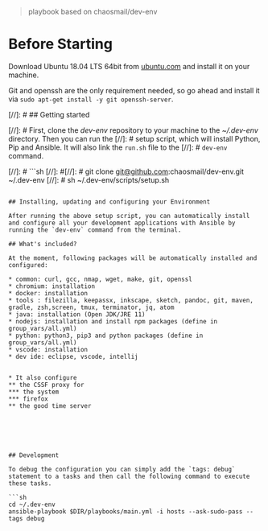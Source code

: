 > playbook based on chaosmail/dev-env


# Before Starting

Download Ubuntu  18.04 LTS 64bit from [ubuntu.com](http://www.ubuntu.com/download/desktop) and install it on your machine.

Git and openssh are the only requirement needed, so go ahead and install it via `sudo apt-get install -y git openssh-server`.

[//]: # ## Getting started

[//]: # First, clone the *dev-env* repository to your machine to the *~/.dev-env* directory. Then you can run the [//]: # setup script, which will install Python, Pip and Ansible. It will also link the `run.sh` file to the [//]: # `dev-env` command.
 
[//]: # ```sh
[//]: #[//]: # git clone git@github.com:chaosmail/dev-env.git ~/.dev-env
[//]: # sh ~/.dev-env/scripts/setup.sh
```

## Installing, updating and configuring your Environment

After running the above setup script, you can automatically install and configure all your development applications with Ansible by running the `dev-env` command from the terminal.

## What's included?

At the moment, following packages will be automatically installed and configured:

* common: curl, gcc, nmap, wget, make, git, openssl
* chromium: installation
* docker: installation
* tools : filezilla, keepassx, inkscape, sketch, pandoc, git, maven, gradle, zsh,screen, tmux, terminator, jq, atom  
* java: installation (Open JDK/JRE 11)
* nodejs: installation and install npm packages (define in group_vars/all.yml)
* python: python3, pip3 and python packages (define in group_vars/all.yml)
* vscode: installation
* dev ide: eclipse, vscode, intellij


* It also configure 
** the CSSF proxy for
*** the system
*** firefox
** the good time server






## Development

To debug the configuration you can simply add the `tags: debug` statement to a tasks and then call the following command to execute these tasks.

```sh
cd ~/.dev-env
ansible-playbook $DIR/playbooks/main.yml -i hosts --ask-sudo-pass --tags debug
```
